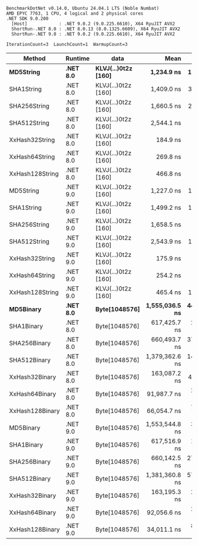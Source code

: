 ```

BenchmarkDotNet v0.14.0, Ubuntu 24.04.1 LTS (Noble Numbat)
AMD EPYC 7763, 1 CPU, 4 logical and 2 physical cores
.NET SDK 9.0.200
  [Host]            : .NET 9.0.2 (9.0.225.6610), X64 RyuJIT AVX2
  ShortRun-.NET 8.0 : .NET 8.0.13 (8.0.1325.6609), X64 RyuJIT AVX2
  ShortRun-.NET 9.0 : .NET 9.0.2 (9.0.225.6610), X64 RyuJIT AVX2

IterationCount=3  LaunchCount=1  WarmupCount=3  

```
| Method          | Runtime  | data                | Mean           | Error        | StdDev      | Min            | Max            | Gen0   | Allocated |
|---------------- |--------- |-------------------- |---------------:|-------------:|------------:|---------------:|---------------:|-------:|----------:|
| **MD5String**       | **.NET 8.0** | **KLVJ(...)0t2z [160]** |     **1,234.9 ns** |    **138.94 ns** |     **7.62 ns** |     **1,229.1 ns** |     **1,243.5 ns** | **0.0668** |    **1128 B** |
| SHA1String      | .NET 8.0 | KLVJ(...)0t2z [160] |     1,409.0 ns |    355.68 ns |    19.50 ns |     1,392.5 ns |     1,430.5 ns | 0.0839 |    1416 B |
| SHA256String    | .NET 8.0 | KLVJ(...)0t2z [160] |     1,660.5 ns |    206.22 ns |    11.30 ns |     1,650.4 ns |     1,672.7 ns | 0.1106 |    1856 B |
| SHA512String    | .NET 8.0 | KLVJ(...)0t2z [160] |     2,544.1 ns |     61.21 ns |     3.36 ns |     2,541.7 ns |     2,547.9 ns | 0.1907 |    3240 B |
| XxHash32String  | .NET 8.0 | KLVJ(...)0t2z [160] |       184.9 ns |     44.72 ns |     2.45 ns |       182.8 ns |       187.6 ns | 0.0348 |     584 B |
| XxHash64String  | .NET 8.0 | KLVJ(...)0t2z [160] |       269.8 ns |     25.91 ns |     1.42 ns |       268.4 ns |       271.2 ns | 0.0434 |     728 B |
| XxHash128String | .NET 8.0 | KLVJ(...)0t2z [160] |       466.8 ns |     28.76 ns |     1.58 ns |       465.1 ns |       468.1 ns | 0.0672 |    1128 B |
| MD5String       | .NET 9.0 | KLVJ(...)0t2z [160] |     1,227.0 ns |    134.74 ns |     7.39 ns |     1,219.3 ns |     1,234.0 ns | 0.0668 |    1128 B |
| SHA1String      | .NET 9.0 | KLVJ(...)0t2z [160] |     1,499.2 ns |    107.19 ns |     5.88 ns |     1,494.7 ns |     1,505.8 ns | 0.0839 |    1416 B |
| SHA256String    | .NET 9.0 | KLVJ(...)0t2z [160] |     1,658.5 ns |     94.01 ns |     5.15 ns |     1,654.8 ns |     1,664.4 ns | 0.1106 |    1856 B |
| SHA512String    | .NET 9.0 | KLVJ(...)0t2z [160] |     2,543.9 ns |    128.62 ns |     7.05 ns |     2,537.3 ns |     2,551.3 ns | 0.1907 |    3240 B |
| XxHash32String  | .NET 9.0 | KLVJ(...)0t2z [160] |       175.9 ns |     28.07 ns |     1.54 ns |       174.5 ns |       177.5 ns | 0.0348 |     584 B |
| XxHash64String  | .NET 9.0 | KLVJ(...)0t2z [160] |       254.2 ns |     29.80 ns |     1.63 ns |       252.5 ns |       255.8 ns | 0.0434 |     728 B |
| XxHash128String | .NET 9.0 | KLVJ(...)0t2z [160] |       465.4 ns |    100.77 ns |     5.52 ns |       461.1 ns |       471.7 ns | 0.0668 |    1128 B |
| **MD5Binary**       | **.NET 8.0** | **Byte[1048576]**       | **1,555,036.5 ns** | **44,548.48 ns** | **2,441.85 ns** | **1,553,596.9 ns** | **1,557,855.9 ns** |      **-** |      **41 B** |
| SHA1Binary      | .NET 8.0 | Byte[1048576]       |   617,425.7 ns |  2,673.36 ns |   146.54 ns |   617,257.5 ns |   617,525.8 ns |      - |      49 B |
| SHA256Binary    | .NET 8.0 | Byte[1048576]       |   660,493.7 ns | 37,369.66 ns | 2,048.36 ns |   658,444.2 ns |   662,540.9 ns |      - |      57 B |
| SHA512Binary    | .NET 8.0 | Byte[1048576]       | 1,379,362.6 ns | 14,541.73 ns |   797.08 ns | 1,378,849.7 ns | 1,380,280.9 ns |      - |      89 B |
| XxHash32Binary  | .NET 8.0 | Byte[1048576]       |   163,087.2 ns |    478.61 ns |    26.23 ns |   163,057.4 ns |   163,106.8 ns |      - |      32 B |
| XxHash64Binary  | .NET 8.0 | Byte[1048576]       |    91,987.7 ns |  2,931.32 ns |   160.68 ns |    91,857.2 ns |    92,167.2 ns |      - |      32 B |
| XxHash128Binary | .NET 8.0 | Byte[1048576]       |    66,054.7 ns |  7,716.09 ns |   422.95 ns |    65,573.5 ns |    66,367.4 ns |      - |      40 B |
| MD5Binary       | .NET 9.0 | Byte[1048576]       | 1,553,544.8 ns |  3,366.89 ns |   184.55 ns | 1,553,332.4 ns | 1,553,665.8 ns |      - |      41 B |
| SHA1Binary      | .NET 9.0 | Byte[1048576]       |   617,516.9 ns |  1,131.08 ns |    62.00 ns |   617,465.4 ns |   617,585.7 ns |      - |      49 B |
| SHA256Binary    | .NET 9.0 | Byte[1048576]       |   660,142.5 ns | 27,194.86 ns | 1,490.64 ns |   658,421.9 ns |   661,043.1 ns |      - |      57 B |
| SHA512Binary    | .NET 9.0 | Byte[1048576]       | 1,381,360.8 ns | 57,577.93 ns | 3,156.04 ns | 1,379,326.3 ns | 1,384,996.5 ns |      - |      89 B |
| XxHash32Binary  | .NET 9.0 | Byte[1048576]       |   163,195.3 ns |  2,143.99 ns |   117.52 ns |   163,117.0 ns |   163,330.4 ns |      - |      32 B |
| XxHash64Binary  | .NET 9.0 | Byte[1048576]       |    92,056.6 ns |  2,990.75 ns |   163.93 ns |    91,870.2 ns |    92,178.1 ns |      - |      32 B |
| XxHash128Binary | .NET 9.0 | Byte[1048576]       |    34,011.1 ns |  8,127.96 ns |   445.52 ns |    33,728.9 ns |    34,524.7 ns |      - |      40 B |

